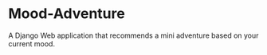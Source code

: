 # Mood-Adventure
A Django Web application that recommends a mini adventure based on your current mood.
